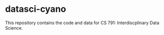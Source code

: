 # datasci-cyano
This repository contains the code and data for CS 791: Interdiscplinary Data Science.

